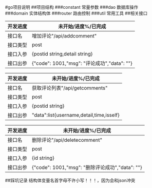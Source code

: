 #go项目说明
##项目结构
###constant 常量参数
###dao 数据库操作
###domain 实体结构体
###router 路由控制
###util 常用工具
##相关接口


| 开发进度 | 未开始/进度%/已完成 |
|  ----  | ----  |
| 接口名   | 增加评论"/api/addcomment"  |
| 接口类型  | post |
| 接口入参  | {postid string,detail string} |
| 接口出参  | {"code": 1001,"msg": "评论成功","data": ""} |

| 开发进度 | 未开始/进度%/已完成 |
|  ----  | ----  |
| 接口名   | 获取评论列表"/api/getcomments"  |
| 接口类型  | post |
| 接口入参  | {postid string} |
| 接口出参  | "data":list{username,detail,time,isself} |

| 开发进度 | 未开始/进度%/已完成 |
|  ----  | ----  |
| 接口名   | 删除评论"/api/deletecomment"  |
| 接口类型  | post |
| 接口入参  | {id string} |
| 接口出参  | {"code": 1001,"msg": "删除评论成功","data": ""} |



##踩坑记录
结构体变量名首字母不许小写！！！，因为会和json冲突